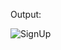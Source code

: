 Output:

![SignUp](https://user-images.githubusercontent.com/109715980/193609424-ddc3d2cb-b003-4f6f-8c81-0d8725a7e2e2.png)

